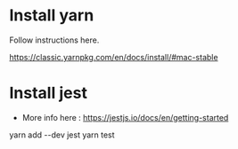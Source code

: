 # Install yarn
Follow instructions here.

https://classic.yarnpkg.com/en/docs/install/#mac-stable


# Install jest

- More info here : https://jestjs.io/docs/en/getting-started


yarn add --dev jest
yarn test
